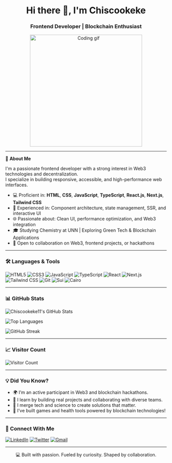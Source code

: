 <h1 align="center">Hi there 👋, I'm Chiscookeke</h1>
<h3 align="center">Frontend Developer | Blockchain Enthusiast</h3>

<p align="center">
  <img src="https://media.giphy.com/media/qgQUggAC3Pfv687qPC/giphy.gif" width="350" alt="Coding gif"/>
</p>

---

🚀 **About Me**

I'm a passionate frontend developer with a strong interest in Web3 technologies and decentralization.  
I specialize in building responsive, accessible, and high-performance web interfaces.

- 💻 Proficient in: **HTML**, **CSS**, **JavaScript**, **TypeScript**, **React.js**, **Next.js**, **Tailwind CSS**
- 🔁 Experienced in: Component architecture, state management, SSR, and interactive UI
- 🌐 Passionate about: Clean UI, performance optimization, and Web3 integration
- 🎓 Studying Chemistry at UNN | Exploring Green Tech & Blockchain Applications
- 🤝 Open to collaboration on Web3, frontend projects, or hackathons

---

### 🛠️ Languages & Tools

![HTML5](https://img.shields.io/badge/HTML5-E34F26?style=flat&logo=html5&logoColor=white)
![CSS3](https://img.shields.io/badge/CSS3-1572B6?style=flat&logo=css3&logoColor=white)
![JavaScript](https://img.shields.io/badge/JavaScript-F7DF1E?style=flat&logo=javascript&logoColor=black)
![TypeScript](https://img.shields.io/badge/TypeScript-007ACC?style=flat&logo=typescript&logoColor=white)
![React](https://img.shields.io/badge/React-20232A?style=flat&logo=react&logoColor=61DAFB)
![Next.js](https://img.shields.io/badge/Next.js-000000?style=flat&logo=next.js&logoColor=white)
![Tailwind CSS](https://img.shields.io/badge/TailwindCSS-38B2AC?style=flat&logo=tailwind-css&logoColor=white)
![Git](https://img.shields.io/badge/Git-F05032?style=flat&logo=git&logoColor=white)
![Sui](https://img.shields.io/badge/Sui-0A66C2?style=flat&logo=sui&logoColor=white)
![Cairo](https://img.shields.io/badge/Cairo--Lang-%231e1e1e?style=flat&logo=StarkNet&logoColor=white)



---

### 📊 GitHub Stats

![Chiscookeke11's GitHub Stats](https://github-readme-stats.vercel.app/api?username=chiscookeke11&show_icons=true&theme=radical)

![Top Languages](https://github-readme-stats.vercel.app/api/top-langs/?username=chiscookeke11&layout=compact&theme=radical)

![GitHub Streak](https://streak-stats.demolab.com/?user=chiscookeke11&theme=radical)

---

### 📈 Visitor Count

![Visitor Count](https://komarev.com/ghpvc/?username=chiscookeke11&color=blue&style=flat)

---

### 💡 Did You Know?

- 🌍 I’m an active participant in Web3 and blockchain hackathons.
- 🧠 I learn by building real projects and collaborating with diverse teams.
- 🧪 I merge tech and science to create solutions that matter.
- 🤖 I’ve built games and health tools powered by blockchain technologies!

---

### 🔗 Connect With Me

[![LinkedIn](https://img.shields.io/badge/LinkedIn-%230077B5.svg?style=flat&logo=linkedin&logoColor=white)](https://linkedin.com/in/chiscookeke11)
[![Twitter](https://img.shields.io/badge/Twitter-%231DA1F2.svg?style=flat&logo=twitter&logoColor=white)](https://twitter.com/chiscookeke11)
[![Gmail](https://img.shields.io/badge/Email-D14836?style=flat&logo=gmail&logoColor=white)](mailto:your-email@example.com)

---

<p align="center">
  💻 Built with passion. Fueled by curiosity. Shaped by collaboration.
</p>
